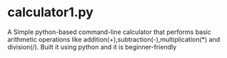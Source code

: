 # calculator1.py
A Simple python-based command-line calculator that performs basic arithmetic operations like addition(+),subtraction(-),multiplication(*) and division(/).
Built it using python and it is beginner-friendly
